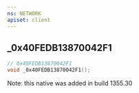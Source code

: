 ```yaml
---
ns: NETWORK
apiset: client
---
```

## _0x40FEDB13870042F1

```c
// 0x40FEDB13870042F1
void _0x40FEDB13870042F1();
```

Note: this native was added in build 1355.30